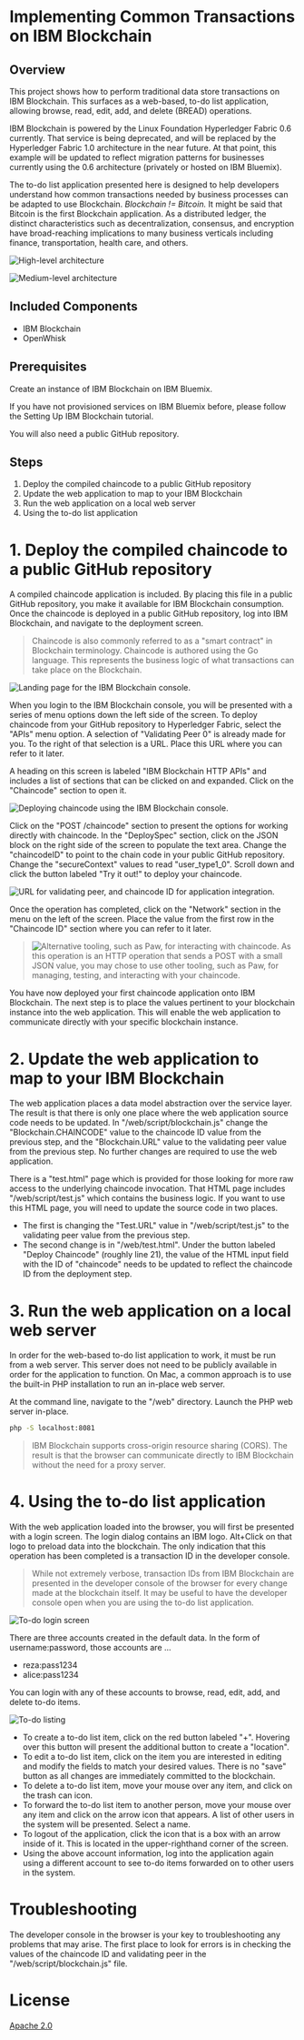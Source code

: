 # Implementing Common Transactions on IBM Blockchain

## Overview
This project shows how to perform traditional data store transactions on IBM Blockchain. This surfaces as a web-based, to-do list application, allowing browse, read, edit, add, and delete (BREAD) operations.

IBM Blockchain is powered by the Linux Foundation Hyperledger Fabric 0.6 currently. That service is being deprecated, and will be replaced by the Hyperledger Fabric 1.0 architecture in the near future. At that point, this example will be updated to reflect migration patterns for businesses currently using the 0.6 architecture (privately or hosted on IBM Bluemix).

The to-do list application presented here is designed to help developers understand how common transactions needed by business processes can be adapted to use Blockchain. *Blockchain != Bitcoin.* It might be said that Bitcoin is the first Blockchain application. As a distributed ledger, the distinct characteristics such as decentralization, consensus, and encryption have broad-reaching implications to many business verticals including finance, transportation, health care, and others.

![High-level architecture](https://raw.githubusercontent.com/rezamt/todo-list-fabric/master/assets/todo-fabric-architecture.png)

![Medium-level architecture](https://raw.githubusercontent.com/rezamt/todo-list-fabric/master/assets/todo-fabric-details.png)

## Included Components

- IBM Blockchain
- OpenWhisk

## Prerequisites

Create an instance of IBM Blockchain on IBM Bluemix.

If you have not provisioned services on IBM Bluemix before, please follow the Setting Up IBM Blockchain tutorial.

You will also need a public GitHub repository.

## Steps

1. Deploy the compiled chaincode to a public GitHub repository
2. Update the web application to map to your IBM Blockchain
3. Run the web application on a local web server
4. Using the to-do list application

# 1. Deploy the compiled chaincode to a public GitHub repository

A compiled chaincode application is included. By placing this file in a public GitHub repository, you make it available for IBM Blockchain consumption. Once the chaincode is deployed in a public GitHub repository, log into IBM Blockchain, and navigate to the deployment screen.

> Chaincode is also commonly referred to as a "smart contract" in Blockchain terminology. Chaincode is authored using the Go language. This represents the business logic of what transactions can take place on the Blockchain.

![Landing page for the IBM Blockchain console.](https://raw.githubusercontent.com/rezamt/todo-list-fabric/master/assets/blockchain-apis.png)

When you login to the IBM Blockchain console, you will be presented with a series of menu options down the left side of the screen. To deploy chaincode from your GitHub repository to Hyperledger Fabric, select the "APIs" menu option. A selection of "Validating Peer 0" is already made for you. To the right of that selection is a URL. Place this URL where you can refer to it later.

A heading on this screen is labeled "IBM Blockchain HTTP APIs" and includes a list of sections that can be clicked on and expanded. Click on the "Chaincode" section to open it. 

![Deploying chaincode using the IBM Blockchain console.](https://raw.githubusercontent.com/rezamt/todo-list-fabric/master/assets/deploy-chaincode.png)

Click on the "POST /chaincode" section to present the options for working directly with chaincode. In the "DeploySpec" section, click on the JSON block on the right side of the screen to populate the text area. Change the "chaincodeID" to point to the chain code in your public GitHub repository. Change the "secureContext" values to read "user_type1_0". Scroll down and click the button labeled "Try it out!" to deploy your chaincode. 

![URL for validating peer, and chaincode ID for application integration.](https://raw.githubusercontent.com/rezamt/todo-list-fabric/master/assets/post-deploy-values.png) 

Once the operation has completed, click on the "Network" section in the menu on the left of the screen. Place the value from the first row in the "Chaincode ID" section where you can refer to it later.

> ![Alternative tooling, such as Paw, for interacting with chaincode.](https://raw.githubusercontent.com/rezamt/todo-list-fabric/master/assets/paw-http-tooling.png) 
> As this operation is an HTTP operation that sends a POST with a small JSON value, you may chose to use other tooling, such as Paw, for managing, testing, and interacting with your chaincode.

You have now deployed your first chaincode application onto IBM Blockchain. The next step is to place the values pertinent to your blockchain instance into the web application. This will enable the web application to communicate directly with your specific blockchain instance.

# 2. Update the web application to map to your IBM Blockchain

The web application places a data model abstraction over the service layer. The result is that there is only one place where the web application source code needs to be updated. In "/web/script/blockchain.js" change the "Blockchain.CHAINCODE" value to the chaincode ID value from the previous step, and the "Blockchain.URL" value to the validating peer value from the previous step. No further changes are required to use the web application.

There is a "test.html" page which is provided for those looking for more raw access to the underlying chaincode invocation. That HTML page includes "/web/script/test.js" which contains the business logic. If you want to use this HTML page, you will need to update the source code in two places. 

- The first is changing the "Test.URL" value in "/web/script/test.js" to the validating peer value from the previous step. 
- The second change is in "/web/test.html". Under the button labeled "Deploy Chaincode" (roughly line 21), the value of the HTML input field with the ID of "chaincode" needs to be updated to reflect the chaincode ID from the deployment step.

# 3. Run the web application on a local web server

In order for the web-based to-do list application to work, it must be run from a web server. This server does not need to be publicly available in order for the application to function. On Mac, a common approach is to use the built-in PHP installation to run an in-place web server.

At the command line, navigate to the "/web" directory. Launch the PHP web server in-place.

```bash
php -S localhost:8081
```

> IBM Blockchain supports cross-origin resource sharing (CORS). The result is that the browser can communicate directly to IBM Blockchain without the need for a proxy server.

# 4. Using the to-do list application

With the web application loaded into the browser, you will first be presented with a login screen. The login dialog contains an IBM logo. Alt+Click on that logo to preload data into the blockchain. The only indication that this operation has been completed is a transaction ID in the developer console.

> While not extremely verbose, transaction IDs from IBM Blockchain are presented in the developer console of the browser for every change made at the blockchain itself. It may be useful to have the developer console open when you are using the to-do list application.

![To-do login screen](https://raw.githubusercontent.com/rezamt/todo-list-fabric/master/assets/todo-authentication.png)

There are three accounts created in the default data. In the form of username:password, those accounts are ...

- reza:pass1234
- alice:pass1234

You can login with any of these accounts to browse, read, edit, add, and delete to-do items.

![To-do listing](https://github.com/rezamt/todo-list-fabric/blob/master/assets/todo-list.png)

- To create a to-do list item, click on the red button labeled "+". Hovering over this button will present the additional button to create a "location".
- To edit a to-do list item, click on the item you are interested in editing and modify the fields to match your desired values. There is no "save" button as all changes are immediately committed to the blockchain.
- To delete a to-do list item, move your mouse over any item, and click on the trash can icon.
- To forward the to-do list item to another person, move your mouse over any item and click on the arrow icon that appears. A list of other users in the system will be presented. Select a name. 
- To logout of the application, click the icon that is a box with an arrow inside of it. This is located in the upper-righthand corner of the screen.
- Using the above account information, log into the application again using a different account to see to-do items forwarded on to other users in the system.

# Troubleshooting

The developer console in the browser is your key to troubleshooting any problems that may arise. The first place to look for errors is in checking the values of the chaincode ID and validating peer in the "/web/script/blockchain.js" file.

# License
[Apache 2.0](LICENSE.txt)
